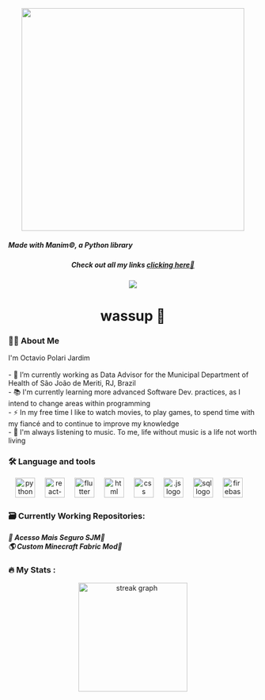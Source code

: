 <div align="center">
  <img height="450" src="https://d3rshtj5w2m4qx.cloudfront.net/7st2v%2Fpreview%2F71993872%2Fmain_large.gif?response-content-disposition=inline%3Bfilename%3D%22main_large.gif%22%3B&response-content-type=image%2Fgif&Expires=1761052086&Signature=G0OJ4iJ2DPFvKz7GCc0UvnwaU~ttZ0UK1PVg01L5tTvUQOAVwToTSnN73fvdOFySyAT~3sV7SOSv28kOUlB3zfPIHPInu~4ADXfKYIk72~l6YC6RGUqfm06gTv5pl6JT~yNg2vbg68tmh2unXRMIUjC7PyBvei8qZJ849SoD9ItyaAOJKkCL9pL6GVSBPrC-i8Fxn0mgSpUETh95Dqq7bzay28VG07nvVk2cFKlsDmiY4kBj6wwKshAldWOwasxaFCEh4quAmQnTa2eaPOhHCroWnP6LxUvkVawz0US~TP5Au3iCZgTgl9F1Le5xjfQyGonbduRKWm36qi3Fz-XSQw__&Key-Pair-Id=APKAJT5WQLLEOADKLHBQ"  />
  <h5 align="left"><i>Made with Manim&copy;, a Python library</i></h5>
</div>

###

<div>
    <h4 align="center"><i>Check out all my links <a alt="my-links-site logo" href="https://octavio-polari.github.io/My-Links/" >clicking here🔗</a></i></h4>
</div>

###

<div align="center">
  <img src="https://visitor-badge.laobi.icu/badge?page_id=octavio-polari.octavio.polari&"  />
</div>

###

<h1 align="center">wassup 🤙</h1>

###

<div>
  <h3 align="left">👩‍💻  About Me</h3>
  
  
  <p align="left">
    I'm Octavio Polari Jardim<br>
    <br>
    - 🔭 I’m currently working as Data Advisor for the Municipal Department of Health of São João de Meriti, RJ, Brazil<br>
    - 📚 I'm currently learning more advanced Software Dev. practices, as I intend to change areas within programming<br>
    - ⚡ In my free time I like to watch movies, to play games, to spend time with my fiancé and to continue to improve my knowledge<br>
    - 🎵 I'm always listening to music. To me, life without music is a life not worth living
  </p>
</div>

###
###

<div align="center">
  <h3 align="left">🛠 Language and tools</h3>
    <img src="https://cdn.jsdelivr.net/gh/devicons/devicon/icons/python/python-original-wordmark.svg" height="40" alt="python logo"  />
    <img width="12" />
    <img src="https://img.icons8.com/?size=100&id=123603&format=png&color=000000" height="40" alt="react-native logo"  />
    <img width="12" />
    <img src="https://img.icons8.com/?size=100&id=7I3BjCqe9rjG&format=png&color=000000" height="40" alt="flutter logo"  />
    <img width="12" />
    <img src="https://img.icons8.com/?size=100&id=20909&format=png&color=000000" height="40" alt="html logo"  />
    <img width="12" />
    <img src="https://img.icons8.com/?size=100&id=21278&format=png&color=000000" height="40" alt="css logo"  />
    <img width="12" />
    <img src="https://img.icons8.com/?size=100&id=108784&format=png&color=000000" height="40" alt=".js logo"  />
    <img width="12" />
    <img src="https://img.icons8.com/?size=100&id=J6KcaRLsTgpZ&format=png&color=000000" height="40" alt="sql logo"  />
    <img width="12" />
    <img src="https://cdn.jsdelivr.net/gh/devicons/devicon/icons/firebase/firebase-plain-wordmark.svg" height="40" alt="firebase logo"  />
    <img width="12" />
</div>

###
###

<div>
  <h3 align="left">🗃️    Currently Working Repositories:</h3>

  <h4>
    <a align="left" href="https://github.com/octavio-polari/acesso-mais-seguro-sjm" target="_blank" style="text-decoration: none"><i>📱 Acesso Mais Seguro SJM🔗</i></a><br>
    <a align="left" href="https://github.com/octavio-polari/Fabric-Dimensions-Boss-1.21.x" target="_blank" style="text-decoration: none"><i>🌎 Custom Minecraft Fabric Mod🔗</i></a>
  </h4>
</div>

###
###

<div>
  <h3 align="left">🔥   My Stats :</h3>


  <div align="center">
    <img src="https://streak-stats.demolab.com?user=octavio-polari&locale=en&mode=daily&theme=dark&hide_border=false&border_radius=5&order=3" height="220" alt="streak graph"  />
  </div>
</div>

###
